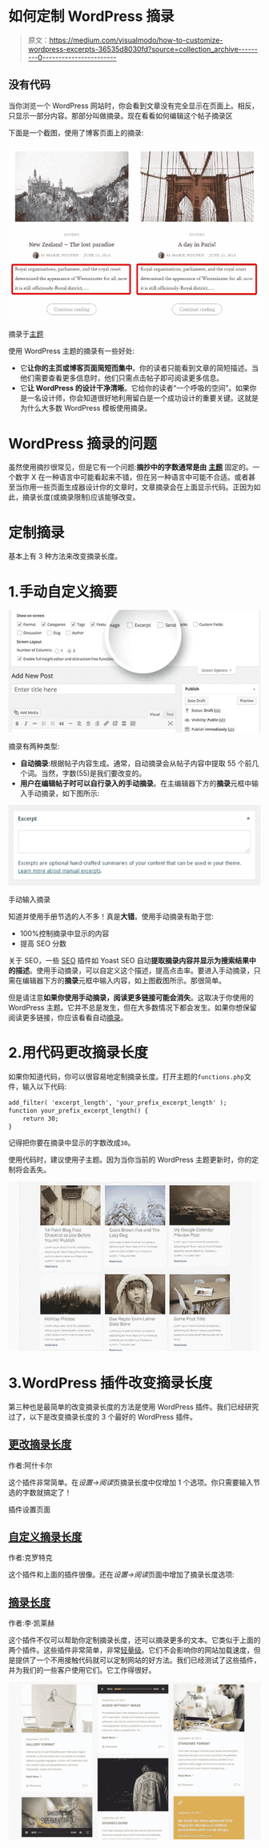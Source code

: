 # 如何定制 WordPress 摘录

> 原文：<https://medium.com/visualmodo/how-to-customize-wordpress-excerpts-36535d8030fd?source=collection_archive---------0----------------------->

## 没有代码

当你浏览一个 WordPress 网站时，你会看到文章没有完全显示在页面上。相反，只显示一部分内容。那部分叫做摘录。现在看看如何编辑这个帖子摘录区

下面是一个截图，使用了博客页面上的摘录:

![](img/04c3022cc1d7277e4f7d23dbd67da31c.png)

摘录于[主题](https://visualmodo.com/)

使用 WordPress 主题的摘录有一些好处:

*   它**让你的主页或博客页面简短而集中**。你的读者只能看到文章的简短描述。当他们需要查看更多信息时，他们只需点击帖子即可阅读更多信息。
*   它**让 WordPress 的设计干净清晰**。它给你的读者“一个呼吸的空间”。如果你是一名设计师，你会知道很好地利用留白是一个成功设计的重要关键。这就是为什么大多数 WordPress 模板使用摘录。

# WordPress 摘录的问题

虽然使用摘抄很常见，但是它有一个问题:**摘抄中的字数通常是由** [**主题**](https://visualmodo.com/) 固定的。一个数字 X 在一种语言中可能看起来不错，但在另一种语言中可能不合适。或者甚至当你用一些页面生成器设计你的文章时，文章摘录会在上面显示代码。正因为如此，摘录长度(或摘录限制)应该能够改变。

# 定制摘录

基本上有 3 种方法来改变摘录长度。

# 1.手动自定义摘要

![](img/8c4a5ca4c169906145ee10e4b429f840.png)

摘录有两种类型:

*   **自动摘录**:根据帖子内容生成。通常，自动摘录会从帖子内容中提取 55 个前几个词。当然，字数(55)是我们要改变的。
*   **用户在编辑帖子时可以自行录入的手动摘录**。在主编辑器下方的**摘录**元框中输入手动摘录，如下图所示:

![](img/fa8e7b5be8c608699115f0d1b2902333.png)

手动输入摘录

知道并使用手册节选的人不多！真是**大错**。使用手动摘录有助于您:

*   100%控制摘录中显示的内容
*   提高 SEO 分数

关于 SEO，一些 [SEO](https://visualmodo.com/) 插件如 Yoast SEO 自动**提取摘录内容并显示为搜索结果中的描述**。使用手动摘录，可以自定义这个描述，提高点击率。要进入手动摘录，只需在编辑器下方的**摘录**元框中输入内容，如上图截图所示。那很简单。

但是请注意**如果你使用手动摘录，阅读更多链接可能会消失**。这取决于你使用的 WordPress 主题。它并不总是发生，但在大多数情况下都会发生。如果你想保留阅读更多链接，你应该看看自动[摘录](https://visualmodo.com/)。

# 2.用代码更改摘录长度

如果你知道代码，你可以很容易地定制摘录长度。打开主题的`functions.php`文件，输入以下代码:

```
add_filter( 'excerpt_length', 'your_prefix_excerpt_length' );
function your_prefix_excerpt_length() {
    return 30;
}
```

记得把你要在摘录中显示的字数改成`30`。

使用代码时，建议使用子主题。因为当你当前的 WordPress 主题更新时，你的定制将会丢失。

![](img/a937bf38ac1e39930b6aea45e7da90cf.png)

# 3.WordPress 插件改变摘录长度

第三种也是最简单的改变摘录长度的方法是使用 WordPress 插件。我们已经研究过了，以下是改变摘录长度的 3 个最好的 WordPress 插件。

## [更改摘录长度](https://wordpress.org/plugins/change-excerpt-length/)

作者:阿什卡尔

这个插件非常简单。在*设置→阅读*页摘录长度中仅增加 1 个选项。你只需要输入节选的字数就搞定了！

插件设置页面

## [自定义摘录长度](https://wordpress.org/plugins/custom-excerpt-length/)

作者:克罗特克

这个插件和上面的插件很像。还在*设置→阅读*页面中增加了摘录长度选项:

## [摘录长度](https://wordpress.org/plugins/excerpt-length/)

作者:李·凯莱赫

这个插件不仅可以帮助你定制摘录长度，还可以摘录更多的文本。它类似于上面的两个插件。这些插件非常简单，非常[轻量级](https://visualmodo.com/)。它们不会影响你的网站加载速度，但是提供了一个不用接触代码就可以定制网站的好方法。我们已经测试了这些插件，并为我们的一些客户使用它们。它工作得很好。

![](img/c59f938a1b184c174e2a36b1fcd6144f.png)